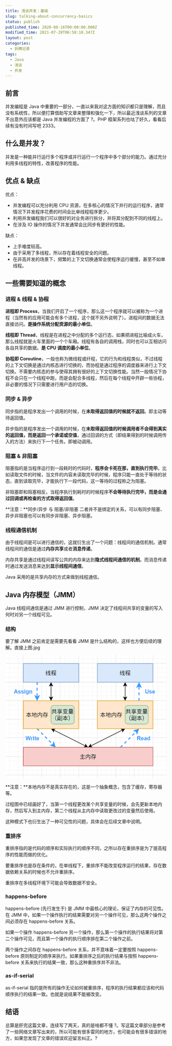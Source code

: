 ```yaml
---
title: 浅谈并发：基础
slug: talking-about-concurrency-basics
status: publish
published_time: 2020-08-16T00:00:00.000Z
modified_time: 2021-07-28T06:58:10.347Z
layout: post
categories:
  - 折腾记录
tags:
  - Java
  - 浅谈
  - 并发
---
```


## 前言

并发编程是 Java 中重要的一部分，一直以来我对这方面的知识都只是理解，而且没有系统性，所以便打算借助写文章来整理和强化一下，所以最近浅谈系列的文章不出意外应该都是 Java 并发编程的方面了 ?。PHP 框架系列也咕了好久，看看后续有没有时间写吧 2333。

## 什么是并发？

并发是一种能并行运行多个程序或并行运行一个程序中多个部分的能力。通过充分利用多线程的特性，改善程序的性能。

## 优点 & 缺点

优点：

- 并发编程可以充分利用 CPU 资源，在多核心的情况下并行的运行程序，通常情况下并发程序花费的时间会比单线程程序更少。
- 利用并发编程我们可以很好的对业务进行拆分，并将其分配到不同的线程上。
- 在涉及 IO 操作的情况下并发通常会比同步有更好的性能。

缺点：

- 上手难度较高。
- 由于采用了多线程，所以存在着线程安全的问题。
- 在非高并发的场景下，频繁的上下文切换通常会使程序运行缓慢，甚至不如单线程。

## 一些需要知道的概念

### 进程 & 线程 & 协程

**进程即 Process**，当我们开启了一个程序，那么这一个程序就可以被称为一个进程（当然有的应用可能会有多个进程，这个就不另外说明了）。进程间的数据无法直接访问。**是操作系统分配资源的最小单位**。

**线程即 Thread**，线程是在进程之中分配的多个运行态，如果把进程比喻成火车，那么线程就是火车里面的一个个车厢。线程有各自的调用栈，同时也可以互相访问各自共享的数据。**是 CPU 调度的最小单位**。

**协程即 Coroutine**，一般也称为微线程或纤程，它的行为和线程类似，不过线程的上下文切换是通过内核态进行切换的，而协程是通过程序的调度器来进行上下文切换。不需要内核态的参与使得其拥有很好的上下文切换性能。当然一般情况下协程不会只在一个线程中跑，而是会配合多线程，然后在每个线程中开辟一些协程，非必要的情况下只需要进行用户态的切换。

### 同步 & 异步

同步指的是程序发出一个调用的时候，在**未取得返回值的时候就不返回**。即主动等待返回值。

异步指的是程序发出一个调用的时候，在**未取得返回值的时候调用者不会得到真实的返回值，而是返回一个承诺或空值**，通过回调的方式（即结果得到的时候调用传入的方法）来执行下一个任务。即被动调用。

### 阻塞 & 非阻塞

阻塞指的是当程序运行到一段耗时的代码时，**程序会卡死在那，直到执行完毕**。比如读取文件的时候，当文件的内容未读取完毕的时候，程序只能一直处于等待的状态，直到读取完毕，才能执行下一段代码，这一等待的过程称之为阻塞。

非阻塞即和阻塞相反，当程序执行到耗时的时候程序**不会等待执行完毕，而是会通过回调或再检查的方式取得返回值**。

**注意：**同步/异步 与 阻塞/非阻塞 二者并不是绑定的关系，可以有同步阻塞、异步非阻塞也可以有同步非阻塞、异步阻塞。

### 线程通信机制

由于线程间是可以进行通信的，这就衍生出了一个问题：线程间的通信机制。通常线程间的通信是通过**内存共享**或者**消息传递**。

内存共享是通过线程间读写公共的内存来达到**隐式线程间通信的机制**。而消息传递时通过发送消息来达到**显示线程间通信**。

Java 采用的是共享内存的方式来做到线程通信。

## Java 内存模型（JMM）

Java 线程间通信是通过 JMM 进行控制，JMM 决定了线程间共享的变量的写入何时对另一个线程可见。

### 结构

要了解 JMM 之前肯定是需要先看看 JMM 是什么结构的，这样也方便后续的理解。直接上图.jpg

![](images/89119a17-8b56-4742-95e2-a9dafe1580b6.jpg)

**注意：**本地内存不是真实存在的，这是一个抽象概念，包含了缓存，寄存器等。

过程图中已经画好了，当第一个线程更改某个共享变量的时候，会先更新本地内存，然后写入到主内存，第二个线程从主内存中读取更改过的变量然后使用。

这种模式下也衍生出了一种可见性的问题，具体会在后续文章中说明。

### 重排序

重排序指的是代码的顺序和实际执行的顺序不同，之所以存在重排序是为了提高程序的性能而做的优化。

要重排序也是存在条件的，在单线程下，重排序不能改变程序运行的结果，存在数据依赖关系的时候也不允许重排序。

重排序在多线程环境下可能会导致数据不安全。

### happens-before

happens-before (先行发生于) 是 JMM 中最核心的理论，保证了内存的可见性。在 JMM 中，如果一个操作执行的结果需要对另一个操作可见，那么这两个操作之间必须存在 happens-before 关系。

如果一个操作 happens-before 另一个操作，那么第一个操作的执行结果将对第二个操作可见，而且第一个操作的执行顺序排在第二个操作之前。

两个操作之间存在 happens-before 关系，并不意味着一定要按照 happens-before 原则制定的顺序来执行。如果重排序之后的执行结果与按照 happens-before 关系来执行的结果一致，那么这种重排序并不非法。

### as-if-serial

as-if-serial 指的是所有的操作无论如何被重排序，程序的执行结果都应该和代码顺序执行的结果一致。也就是说结果不能被改变。

## 结语

总算是肝完这篇文章，连续写了两天，真的是啥都不懂 ?。写这篇文章部分是参考了一些网络文章写出来的，所以可能有很多雷同的地方，也可能会有很多错误的地方，如果您发现了文章的错误欢迎留言纠正。?

